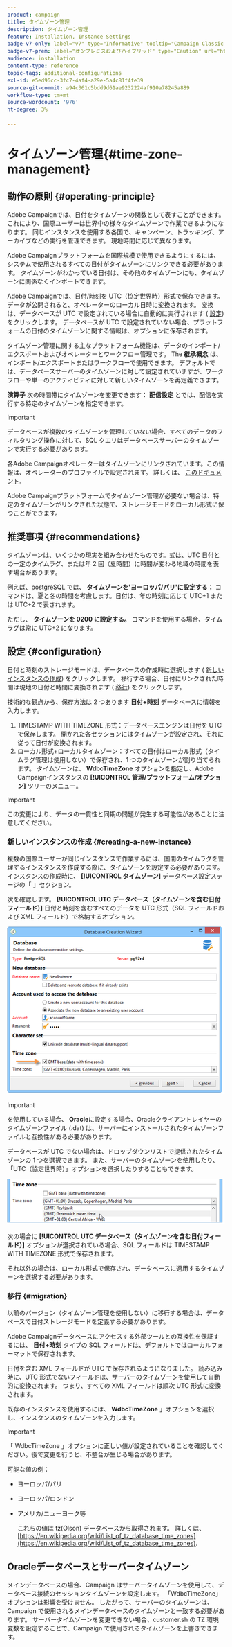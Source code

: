 ```yaml
---
product: campaign
title: タイムゾーン管理
description: タイムゾーン管理
feature: Installation, Instance Settings
badge-v7-only: label="v7" type="Informative" tooltip="Campaign Classic v7 にのみ適用されます"
badge-v7-prem: label="オンプレミスおよびハイブリッド" type="Caution" url="https://experienceleague.adobe.com/docs/campaign-classic/using/installing-campaign-classic/architecture-and-hosting-models/hosting-models-lp/hosting-models.html?lang=ja" tooltip="オンプレミスデプロイメントとハイブリッドデプロイメントにのみ適用されます"
audience: installation
content-type: reference
topic-tags: additional-configurations
exl-id: e5ed96cc-3fc7-4af4-a29e-5a4c81f4fe39
source-git-commit: a94c361c5bdd9d61ae9232224af910a78245a889
workflow-type: tm+mt
source-wordcount: '976'
ht-degree: 3%

---
```


# タイムゾーン管理{#time-zone-management}



## 動作の原則 {#operating-principle}

Adobe Campaignでは、日付をタイムゾーンの関数として表すことができます。これにより、国際ユーザーは世界中の様々なタイムゾーンで作業できるようになります。 同じインスタンスを使用する各国で、キャンペーン、トラッキング、アーカイブなどの実行を管理できます。 現地時間に応じて異なります。

Adobe Campaignプラットフォームを国際規模で使用できるようにするには、システムで使用されるすべての日付がタイムゾーンにリンクできる必要があります。 タイムゾーンがわかっている日付は、その他のタイムゾーンにも、タイムゾーンに関係なくインポートできます。

Adobe Campaignでは、日付/時刻を UTC（協定世界時）形式で保存できます。 データが公開されると、オペレーターのローカル日時に変換されます。 変換は、データベースが UTC で設定されている場合に自動的に実行されます ( [設定](#configuration)) をクリックします。 データベースが UTC で設定されていない場合、プラットフォームの日付のタイムゾーンに関する情報は、オプションに保存されます。

タイムゾーン管理に関する主なプラットフォーム機能は、データのインポート/エクスポートおよびオペレーターとワークフロー管理です。 The **継承概念** は、インポート/エクスポートまたはワークフローで使用できます。 デフォルトでは、データベースサーバーのタイムゾーンに対して設定されていますが、ワークフローや単一のアクティビティに対して新しいタイムゾーンを再定義できます。

**演算子** 次の時間帯にタイムゾーンを変更できます： **配信設定** とでは、配信を実行する特定のタイムゾーンを指定できます。

>[!IMPORTANT]
>
>データベースが複数のタイムゾーンを管理していない場合、すべてのデータのフィルタリング操作に対して、SQL クエリはデータベースサーバーのタイムゾーンで実行する必要があります。

各Adobe Campaignオペレーターはタイムゾーンにリンクされています。この情報は、オペレーターのプロファイルで設定されます。 詳しくは、 [このドキュメント](../../platform/using/access-management.md).

Adobe Campaignプラットフォームでタイムゾーン管理が必要ない場合は、特定のタイムゾーンがリンクされた状態で、ストレージモードをローカル形式に保つことができます。

## 推奨事項 {#recommendations}

タイムゾーンは、いくつかの現実を組み合わせたものです。式は、UTC 日付との一定のタイムラグ、または年 2 回（夏時間）に時間が変わる地域の時間を表す場合があります。

例えば、postgreSQL では、 **タイムゾーンを&#39;ヨーロッパ/パリ&#39;に設定する；** コマンドは、夏と冬の時間を考慮します。日付は、年の時刻に応じて UTC+1 または UTC+2 で表されます。

ただし、 **タイムゾーンを 0200 に設定する。** コマンドを使用する場合、タイムラグは常に UTC+2 になります。

## 設定 {#configuration}

日付と時刻のストレージモードは、データベースの作成時に選択します ( [新しいインスタンスの作成](#creating-a-new-instance)) をクリックします。 移行する場合、日付にリンクされた時間は現地の日付と時間に変換されます ( [移行](#migration)) をクリックします。

技術的な観点から、保存方法は 2 つあります **日付+時刻** データベースに情報を入力します。

1. TIMESTAMP WITH TIMEZONE 形式：データベースエンジンは日付を UTC で保存します。 開かれた各セッションにはタイムゾーンが設定され、それに従って日付が変換されます。
1. ローカル形式+ローカルタイムゾーン：すべての日付はローカル形式（タイムラグ管理は使用しない）で保存され、1 つのタイムゾーンが割り当てられます。 タイムゾーンは、 **WdbcTimeZone** オプションを指定し、Adobe Campaignインスタンスの **[!UICONTROL 管理/プラットフォーム/オプション]** ツリーのメニュー。

>[!IMPORTANT]
>
>この変更により、データの一貫性と同期の問題が発生する可能性があることに注意してください。

### 新しいインスタンスの作成 {#creating-a-new-instance}

複数の国際ユーザーが同じインスタンスで作業するには、国間のタイムラグを管理するインスタンスを作成する際に、タイムゾーンを設定する必要があります。 インスタンスの作成時に、 **[!UICONTROL タイムゾーン]** データベース設定ステージの「 」セクション。

次を確認します。 **[!UICONTROL UTC データベース（タイムゾーンを含む日付フィールド）]** 日付と時刻を含むすべてのデータを UTC 形式（SQL フィールドおよび XML フィールド）で格納するオプション。

![](assets/install_wz_select_utc_option.png)

>[!IMPORTANT]
>
>を使用している場合、 **Oracle**&#x200B;に設定する場合、Oracleクライアントレイヤーのタイムゾーンファイル (.dat) は、サーバーにインストールされたタイムゾーンファイルと互換性がある必要があります。

データベースが UTC でない場合は、ドロップダウンリストで提供されたタイムゾーンの 1 つを選択できます。 また、サーバーのタイムゾーンを使用したり、「UTC（協定世界時）」オプションを選択したりすることもできます。

![](assets/install_wz_unselect_utc_option.png)

次の場合に **[!UICONTROL UTC データベース（タイムゾーンを含む日付フィールド）]** オプションが選択されている場合、SQL フィールドは TIMESTAMP WITH TIMEZONE 形式で保存されます。

それ以外の場合は、ローカル形式で保存され、データベースに適用するタイムゾーンを選択する必要があります。

### 移行 {#migration}

以前のバージョン（タイムゾーン管理を使用しない）に移行する場合は、データベースで日付ストレージモードを定義する必要があります。

Adobe Campaignデータベースにアクセスする外部ツールとの互換性を保証するには、 **日付+時刻** タイプの SQL フィールドは、デフォルトではローカルフォーマットで保存されます。

日付を含む XML フィールドが UTC で保存されるようになりました。 読み込み時に、UTC 形式でないフィールドは、サーバーのタイムゾーンを使用して自動的に変換されます。 つまり、すべての XML フィールドは順次 UTC 形式に変換されます。

既存のインスタンスを使用するには、 **WdbcTimeZone** 」オプションを選択し、インスタンスのタイムゾーンを入力します。

>[!IMPORTANT]
>
>「 WdbcTimeZone 」オプションに正しい値が設定されていることを確認してください。後で変更を行うと、不整合が生じる場合があります。

可能な値の例：

* ヨーロッパ/パリ
* ヨーロッパ/ロンドン
* アメリカ/ニューヨーク等

  これらの値は tz(Olson) データベースから取得されます。 詳しくは、 [https://en.wikipedia.org/wiki/List_of_tz_database_time_zones](https://en.wikipedia.org/wiki/List_of_tz_database_time_zones).

## Oracleデータベースとサーバータイムゾーン

メインデータベースの場合、Campaign はサーバータイムゾーンを使用して、データベース接続のセッションタイムゾーンを設定します。 「WdbcTimeZone」オプションは影響を受けません。 したがって、サーバーのタイムゾーンは、Campaign で使用されるメインデータベースのタイムゾーンと一致する必要があります。 サーバータイムゾーンを変更できない場合、customer.sh の TZ 環境変数を設定することで、Campaign で使用されるタイムゾーンを上書きできます。